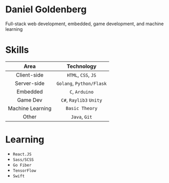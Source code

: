 # Daniel Goldenberg

Full-stack web development, embedded, game development, and machine learning

# Skills

| Area          | Technology   |
| :-----------: | :----------: |
| Client-side | `HTML`, `CSS`, `JS` |
| Server-side | `Golang`, `Python/Flask` |
| Embedded | `C`, `Arduino` |
| Game Dev | `C#`, `Raylib3` `Unity` |
| Machine Learning | `Basic Theory` |
| Other | `Java`, `Git` |

# Learning
* `React.JS`
* `Sass/SCSS`
* `Go Fiber`
* `TensorFlow`
* `Swift`
